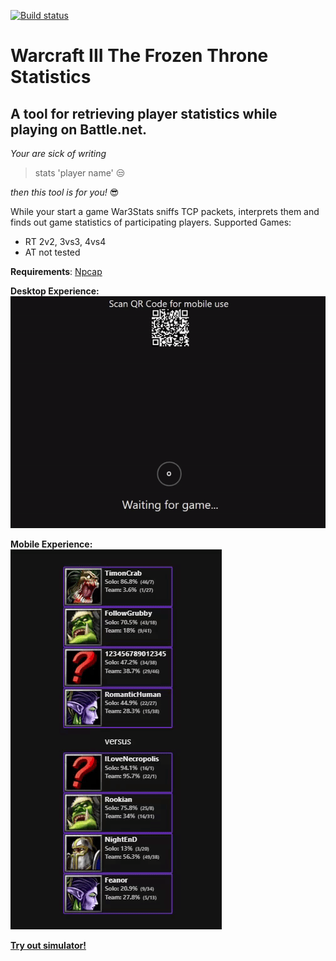 [![Build status](https://ci.appveyor.com/api/projects/status/pf2a28vv3da6tq9k/branch/master?svg=true)](https://ci.appveyor.com/project/Rookian/war3stats/branch/master)

# Warcraft III The Frozen Throne Statistics
## A tool for retrieving player statistics while playing on Battle.net.

*Your are sick of writing*
> stats 'player name'  :unamused:

*then this tool is for you!* :sunglasses:

While your start a game War3Stats sniffs TCP packets, interprets them and finds out game statistics of participating players.
Supported Games:
- RT 2v2, 3vs3, 4vs4
- AT not tested

**Requirements**: [Npcap](https://nmap.org/download.html)

**Desktop Experience:**  
![alt text](https://raw.githubusercontent.com/Rookian/War3Stats/master/github/desktop-xp.gif)


**Mobile Experience:**  
![alt text](https://raw.githubusercontent.com/Rookian/War3Stats/master/github/mobile-xp.gif)

[**Try out simulator!**](https://wc3statsserver.azurewebsites.net/)
